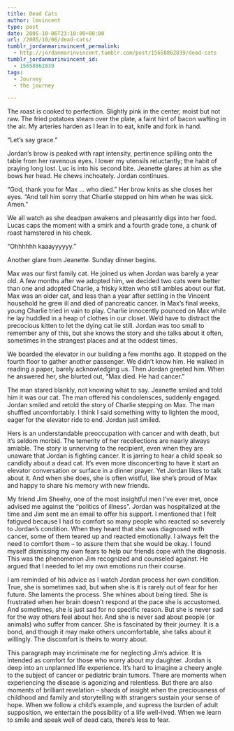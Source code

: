 ```yaml
---
title: Dead Cats
author: lmvincent
type: post
date: 2005-10-06T23:10:00+00:00
url: /2005/10/06/dead-cats/
tumblr_jordanmarinvincent_permalink:
  - http://jordanmarinvincent.tumblr.com/post/15658862839/dead-cats
tumblr_jordanmarinvincent_id:
  - 15658862839
tags:
  - Journey
  - the journey

---
```

The roast is cooked to perfection. Slightly pink in the center, moist but not raw. The fried potatoes steam over the plate, a faint hint of bacon wafting in the air. My arteries harden as I lean in to eat, knife and fork in hand.

&ldquo;Let&rsquo;s say grace.&rdquo;

Jordan&rsquo;s brow is peaked with rapt intensity, pertinence spilling onto the table from her ravenous eyes. I lower my utensils reluctantly; the habit of praying long lost. Luc is into his second bite. Jeanette glares at him as she bows her head. He chews inchoately. Jordan continues.

&ldquo;God, thank you for Max &hellip; who died.&rdquo; Her brow knits as she closes her eyes. &ldquo;And tell him sorry that Charlie stepped on him when he was sick. Amen.&rdquo;

We all watch as she deadpan awakens and pleasantly digs into her food. Lucas caps the moment with a smirk and a fourth grade tone, a chunk of roast hamstered in his cheek.

&ldquo;Ohhhhhh kaaayyyyyy.&rdquo;

Another glare from Jeanette. Sunday dinner begins.<a name="more"></a>

Max was our first family cat. He joined us when Jordan was barely a year old. A few months after we adopted him, we decided two cats were better than one and adopted Charlie, a frisky kitten who still ambles about our flat. Max was an older cat, and less than a year after settling in the Vincent household he grew ill and died of pancreatic cancer. In Max&rsquo;s final weeks, young Charlie tried in vain to play. Charlie innocently pounced on Max while he lay huddled in a heap of clothes in our closet. We&rsquo;d have to distract the precocious kitten to let the dying cat lie still. Jordan was too small to remember any of this, but she knows the story and she talks about it often, sometimes in the strangest places and at the oddest times.

We boarded the elevator in our building a few months ago. It stopped on the fourth floor to gather another passenger. We didn&rsquo;t know him. He walked in reading a paper, barely acknowledging us. Then Jordan greeted him. When he answered her, she blurted out, &ldquo;Max died. He had cancer.&rdquo;

The man stared blankly, not knowing what to say. Jeanette smiled and told him it was our cat. The man offered his condolensces, suddenly engaged. Jordan smiled and retold the story of Charlie stepping on Max. The man shuffled uncomfortably. I think I said something witty to lighten the mood, eager for the elevator ride to end. Jordan just smiled.

Hers is an understandable preoccupation with cancer and with death, but it&rsquo;s seldom morbid. The temerity of her recollections are nearly always amiable. The story is unnerving to the recipient, even when they are unaware that Jordan is fighting cancer. It is jarring to hear a child speak so candidly about a dead cat. It&rsquo;s even more disconcerting to have it start an elevator conversation or surface in a dinner prayer. Yet Jordan likes to talk about it. And when she does, she is often wistful, like she&rsquo;s proud of Max and happy to share his memory with new friends.

My friend Jim Sheehy, one of the most insightful men I&rsquo;ve ever met, once advised me against the &ldquo;politics of illness&rdquo;. Jordan was hospitalized at the time and Jim sent me an email to offer his support. I mentioned that I felt fatigued because I had to comfort so many people who reacted so severely to Jordan&rsquo;s condition. When they heard that she was diagnosed with cancer, some of them teared up and reacted emotionally. I always felt the need to comfort them &ndash; to assure them that she would be okay. I found myself dismissing my own fears to help our friends cope with the diagnosis. This was the phenomenon Jim recognized and counseled against. He argued that I needed to let my own emotions run their course.

I am reminded of his advice as I watch Jordan process her own condition. True, she is sometimes sad, but when she is it is rarely out of fear for her future. She laments the process. She whines about being tired. She is frustrated when her brain doesn&rsquo;t respond at the pace she is accustomed. And sometimes, she is just sad for no specific reason. But she is never sad for the way others feel about her. And she is never sad about people (or animals) who suffer from cancer. She is fascinated by their journey. It is a bond, and though it may make others uncomfortable, she talks about it willingly. The discomfort is theirs to worry about.

This paragraph may incriminate me for neglecting Jim&rsquo;s advice. It is intended as comfort for those who worry about my daughter. Jordan is deep into an unplanned life experience. It&rsquo;s hard to imagine a cheery angle to the subject of cancer or pediatric brain tumors. There are moments when experiencing the disease is agonizing and relentless. But there are also moments of brilliant revelation &ndash; shards of insight when the preciousness of childhood and family and storytelling with strangers sustain your sense of hope. When we follow a child&rsquo;s example, and supress the burden of adult supposition, we entertain the possibility of a life well-lived. When we learn to smile and speak well of dead cats, there&rsquo;s less to fear.

<div class="blogger-post-footer">
  <img loading="lazy" width="1" height="1" src="https://blogger.googleusercontent.com/tracker/9039099668816362935-5173773235595532150?l=jordansjourney2.blogspot.com" alt="" />
</div>